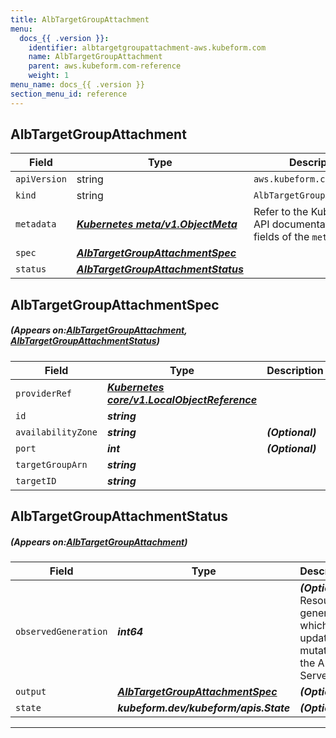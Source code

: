```yaml
---
title: AlbTargetGroupAttachment
menu:
  docs_{{ .version }}:
    identifier: albtargetgroupattachment-aws.kubeform.com
    name: AlbTargetGroupAttachment
    parent: aws.kubeform.com-reference
    weight: 1
menu_name: docs_{{ .version }}
section_menu_id: reference
---
```


## AlbTargetGroupAttachment
| Field | Type | Description |
| ------ | ----- | ----------- |
| `apiVersion` | string | `aws.kubeform.com/v1alpha1` |
|    `kind` | string | `AlbTargetGroupAttachment` |
| `metadata` | ***[Kubernetes meta/v1.ObjectMeta](https://kubernetes.io/docs/reference/generated/kubernetes-api/v1.13/#objectmeta-v1-meta)***|Refer to the Kubernetes API documentation for the fields of the `metadata` field.|
| `spec` | ***[AlbTargetGroupAttachmentSpec](#AlbTargetGroupAttachmentSpec)***||
| `status` | ***[AlbTargetGroupAttachmentStatus](#AlbTargetGroupAttachmentStatus)***||
## AlbTargetGroupAttachmentSpec
##### (Appears on:[AlbTargetGroupAttachment](#AlbTargetGroupAttachment), [AlbTargetGroupAttachmentStatus](#AlbTargetGroupAttachmentStatus))
| Field | Type | Description |
| ------ | ----- | ----------- |
| `providerRef` | ***[Kubernetes core/v1.LocalObjectReference](https://kubernetes.io/docs/reference/generated/kubernetes-api/v1.13/#localobjectreference-v1-core)***||
| `id` | ***string***||
| `availabilityZone` | ***string***| ***(Optional)*** |
| `port` | ***int***| ***(Optional)*** |
| `targetGroupArn` | ***string***||
| `targetID` | ***string***||
## AlbTargetGroupAttachmentStatus
##### (Appears on:[AlbTargetGroupAttachment](#AlbTargetGroupAttachment))
| Field | Type | Description |
| ------ | ----- | ----------- |
| `observedGeneration` | ***int64***| ***(Optional)*** Resource generation, which is updated on mutation by the API Server.|
| `output` | ***[AlbTargetGroupAttachmentSpec](#AlbTargetGroupAttachmentSpec)***| ***(Optional)*** |
| `state` | ***kubeform.dev/kubeform/apis.State***| ***(Optional)*** |
---

